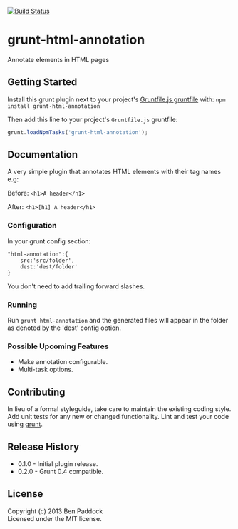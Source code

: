 [![Build Status](https://travis-ci.org/pads/grunt-html-annotation.png)](https://travis-ci.org/pads/grunt-html-annotation)

# grunt-html-annotation

Annotate elements in HTML pages

## Getting Started
Install this grunt plugin next to your project's [Gruntfile.js gruntfile][getting_started] with: `npm install grunt-html-annotation`

Then add this line to your project's `Gruntfile.js` gruntfile:

```javascript
grunt.loadNpmTasks('grunt-html-annotation');
```

[grunt]: http://gruntjs.com/
[getting_started]: https://github.com/gruntjs/grunt/blob/master/docs/getting_started.md

## Documentation
A very simple plugin that annotates HTML elements with their tag names e.g:

Before:
    `<h1>A header</h1>`

After:
    `<h1>[h1] A header</h1>`

### Configuration

In your grunt config section:

    "html-annotation":{
        src:'src/folder',
        dest:'dest/folder'
    }

You don't need to add trailing forward slashes.

### Running

Run `grunt html-annotation` and the generated files will appear in the folder as denoted by the 'dest' config option.

### Possible Upcoming Features

* Make annotation configurable.
* Multi-task options.

## Contributing
In lieu of a formal styleguide, take care to maintain the existing coding style. Add unit tests for any new or changed functionality. Lint and test your code using [grunt][grunt].

## Release History
* 0.1.0 - Initial plugin release.
* 0.2.0 - Grunt 0.4 compatible.

## License
Copyright (c) 2013 Ben Paddock  
Licensed under the MIT license.

